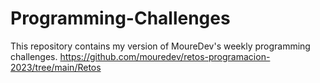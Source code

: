 # Programming-Challenges
This repository contains my version of MoureDev's weekly programming challenges.
https://github.com/mouredev/retos-programacion-2023/tree/main/Retos
